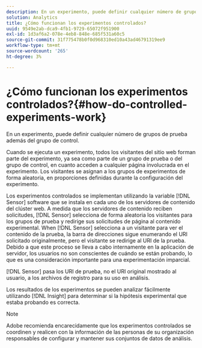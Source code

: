 ```yaml
---
description: En un experimento, puede definir cualquier número de grupos de prueba además del grupo de control.
solution: Analytics
title: ¿Cómo funcionan los experimentos controlados?
uuid: 9549e2ab-dca9-4fb1-9729-65072f951900
exl-id: 1d3af6a2-078e-4eb8-848e-685f531a60c5
source-git-commit: 31f775478b0f0d968310ed10a43ad46791319ee9
workflow-type: tm+mt
source-wordcount: '265'
ht-degree: 3%

---
```


# ¿Cómo funcionan los experimentos controlados?{#how-do-controlled-experiments-work}

En un experimento, puede definir cualquier número de grupos de prueba además del grupo de control.

Cuando se ejecuta un experimento, todos los visitantes del sitio web forman parte del experimento, ya sea como parte de un grupo de prueba o del grupo de control, en cuanto acceden a cualquier página involucrada en el experimento. Los visitantes se asignan a los grupos de experimentos de forma aleatoria, en proporciones definidas durante la configuración del experimento.

Los experimentos controlados se implementan utilizando la variable [!DNL Sensor] software que se instala en cada uno de los servidores de contenido del clúster web. A medida que los servidores de contenido reciben solicitudes, [!DNL Sensor] selecciona de forma aleatoria los visitantes para los grupos de prueba y redirige sus solicitudes de página al contenido experimental. When [!DNL Sensor] selecciona a un visitante para ver el contenido de la prueba, la barra de direcciones sigue enumerando el URI solicitado originalmente, pero el visitante se redirige al URI de la prueba. Debido a que este proceso se lleva a cabo internamente en la aplicación de servidor, los usuarios no son conscientes de cuándo se están probando, lo que es una consideración importante para una experimentación imparcial.

[!DNL Sensor] pasa los URI de prueba, no el URI original mostrado al usuario, a los archivos de registro para su uso en análisis.

Los resultados de los experimentos se pueden analizar fácilmente utilizando [!DNL Insight] para determinar si la hipótesis experimental que estaba probando es correcta.

>[!NOTE]
>
>Adobe recomienda encarecidamente que los experimentos controlados se coordinen y realicen con la información de las personas de su organización responsables de configurar y mantener sus conjuntos de datos de análisis.
